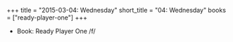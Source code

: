 +++
title = "2015-03-04: Wednesday"
short_title = "04: Wednesday"
books = ["ready-player-one"]
+++


* Book: Ready Player One /f/

